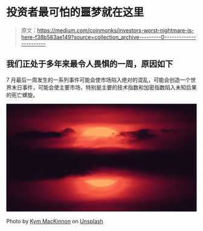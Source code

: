 # 投资者最可怕的噩梦就在这里

> 原文：<https://medium.com/coinmonks/investors-worst-nightmare-is-here-f38b583ae149?source=collection_archive---------0----------------------->

## 我们正处于多年来最令人畏惧的一周，原因如下

7 月最后一周发生的一系列事件可能会使市场陷入绝对的混乱，可能会创造一个世界末日事件，可能会使主要市场，特别是主要的技术指数和加密指数陷入未知后果的死亡螺旋。

![](img/90ed18118ede9dd9af67986084f33cfe.png)

Photo by [Kym MacKinnon](https://unsplash.com/@vixenly?utm_source=medium&utm_medium=referral) on [Unsplash](https://unsplash.com?utm_source=medium&utm_medium=referral)
